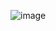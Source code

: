 ![image](https://user-images.githubusercontent.com/31981663/183659359-a169d9c4-1732-4291-a316-212466345d1a.png)
